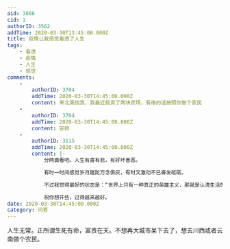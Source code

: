 ```yaml
---
aid: 3866
cid: 1
authorID: 3562
addTime: 2020-03-30T13:45:00.000Z
title: 疫情让我感觉看透了人生
tags:
    - 看透
    - 疫情
    - 人生
    - 感觉
comments:
    -
        authorID: 3704
        addTime: 2020-03-30T14:45:00.000Z
        content: 来北美找我，我最近投资了两块农场，有缘的话按照你做个农民
    -
        authorID: 3704
        addTime: 2020-03-30T14:45:00.000Z
        content: 安排
    -
        authorID: 3115
        addTime: 2020-03-30T14:45:00.000Z
        content: |-
            分两面看吧。人生有喜有悲，有好坏善恶。

            有时一时间感觉岁月蹉跎万念俱灰，有时又激动不已奋发砥砺。

            不过我觉得最好的状态是：“世界上只有一种真正的英雄主义，那就是认清生活的真相后，依旧热爱生活。”

            祝你想开些，过得越来越好。
date: 2020-03-30T14:45:00.000Z
category: 问答
---
```


人生无常。正所谓生死有命，富贵在天。不想再大城市呆下去了，想去川西或者云南做个农民。
